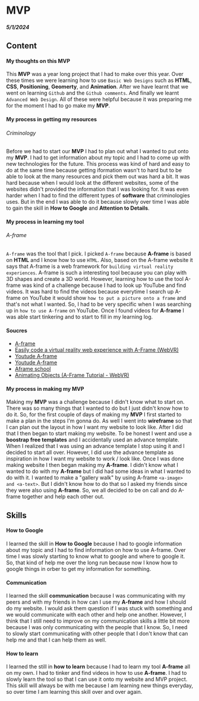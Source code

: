 # MVP
##### 5/1/2024

## Content

#### My thoughts on this MVP

This **MVP** was a year long project that I had to make over this year. Over these times we were learning how to use `Basic Web Designs` such as **HTML**, **CSS**, **Positioning**, **Geomerty**, and **Animation**. After we have learnt that we went on learning `Github` and the `Github comments`. And finally we learnt `Advanced Web Design`. All of these were helpful because it was preparing me for the moment I had to go make my **MVP**.

#### My process in getting my resources
###### Criminology 

Before we had to start our **MVP** I had to plan out what I wanted to put onto my **MVP**. I had to get information about my topic and I had to come up with new technologies for the future. This process was kind of hard and easy to do at the same time because getting iformation wasn't to hard but to be able to look at the many resources and pick them out was hard a bit. It was hard because when I would look at the different websites, some of the websites didn't provided the information that I was looking for. It was even harder when I had to find the different types of **software** that criminologies uses. But in the end I was able to do it because slowly over time I was able to gain the skill in **How to Google** and **Attention to Details**. 

#### My process in learning my tool
###### A-frame

`A-frame` was the tool that I pick. I picked `A-frame` because **A-frame** is based on **HTML** and I know how to use `HTML`. Also, based on the A-frame website it says that A-frame is a web framework for `building virtual reality experiences`. A-frame is such a interesting tool because you can play with 3D shapes and create a 3D world. However, learning how to use the tool A-frame was kind of a challenge because I had to look up YouTube and find videos. It was hard to find the videos because everytime I search up A-frame on YouTube it would show `how to put a picture onto a frame` and that's not what I wanted. So, I had to be very specific when I was searching up in `how to use A-frame` on YouTube. Once I found videos for **A-frame** I was able start tinkering and to start to fill in my learning log. 

#### Soucres

* [A-frame](https://aframe.io/docs/1.5.0/introduction/)
* [Easily code a virtual reality web experience with A-Frame (WebVR)](https://www.youtube.com/watch?v=jhEfT9YjLcU&t=576s)
* [Youtude A-frame](https://www.youtube.com/watch?v=qB8Ejh_QdpE&list=PLP3KjR1TMw7ekqC4o5gy0rR4odw7Jga84&index=4)
* [Youtude A-frame](https://www.youtube.com/watch?v=rl104MfKbW8&list=PLP3KjR1TMw7ekqC4o5gy0rR4odw7Jga84&index=6)
* [Aframe school](https://aframe.io/aframe-school/)
* [Animating Objects (A-Frame Tutorial - WebVR)](https://www.youtube.com/watch?v=p3mNNZ356Ko&list=WL&index=3&t=477s)


#### My process in making my MVP

Making my **MVP** was a challenge because I didn't know what to start on. There was so many things that I wanted to do but I just didn't know how to do it. So, for the first couple of days of making my **MVP** I first started to make a plan in the steps I'm gonna do. As well I went into **wireframe** so that I can plan out the layout in how I want my website to look like. After I did that I then began to start making my website. To be honest I went and use a **boostrap free templates** and I accidentally used an advance template. When I realized that I was using an advance template I stop using it and I decided to start all over. However, I did use the advance template as inspiration in how I want my website to work / look like. Once I was done making website I then began making my **A-frame**. I didn't know what I wanted to do with my **A-frame** but I did had some ideas in what I wanted to do with it. I wanted to make a "gallery walk" by using A-frame `<a-image> and <a-text>`. But I didn't know how to do that so I asked my friends since they were also using **A-frame**. So, we all decided to be on call and do A-frame together and help each other out. 

## Skills

#### How to Google

I learned the skill in **How to Google** because I had to google information about my topic and I had to find information on how to use A-frame. Over time I was slowly starting to know what to google and where to google it. So, that kind of help me over the long run because now I know how to google things in orber to get my information for something. 

#### Communication

I learned the skill **communication** because I was communicating with my peers and with my friends in how can I use my **A-frame** and how I should do my website. I would ask them question if I was stuck with something and we would communicate with each other and help one another. However, I think that I still need to improve on my communication skills a little bit more because I was only communicating with the people that I know. So, I need to slowly start communicating with other people that I don't know that can help me and that I can help them as well. 

#### How to learn

I learned the still in **how to learn** because I had to learn my tool **A-frame** all on my own. I had to tinker and find videos in how to use **A-frame**. I had to slowly learn the tool so that I can use it onto my website and MVP project. This skill will always be with me because I am learning new things everyday, so over time I am learning this skill over and over again. 








